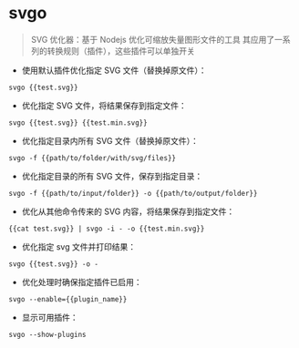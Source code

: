 # svgo

> SVG 优化器：基于 Nodejs 优化可缩放失量图形文件的工具
> 其应用了一系列的转换规则（插件），这些插件可以单独开关

- 使用默认插件优化指定 SVG 文件（替换掉原文件）：

`svgo {{test.svg}}`

- 优化指定 SVG 文件，将结果保存到指定文件：

`svgo {{test.svg}} {{test.min.svg}}`

- 优化指定目录内所有 SVG 文件（替换掉原文件）：

`svgo -f {{path/to/folder/with/svg/files}}`

- 优化指定目录的所有 SVG 文件，保存到指定目录：

`svgo -f {{path/to/input/folder}} -o {{path/to/output/folder}}`

- 优化从其他命令传来的 SVG 内容，将结果保存到指定文件：

`{{cat test.svg}} | svgo -i - -o {{test.min.svg}}`

- 优化指定 svg 文件并打印结果：

`svgo {{test.svg}} -o -`

- 优化处理时确保指定插件已启用：

`svgo --enable={{plugin_name}}`

- 显示可用插件：

`svgo --show-plugins`

[#]: contributors: ([李峰])